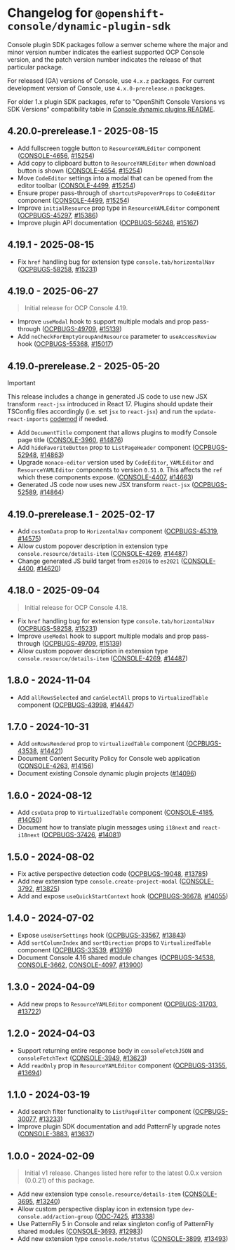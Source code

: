 # Changelog for `@openshift-console/dynamic-plugin-sdk`

Console plugin SDK packages follow a semver scheme where the major and minor version number indicates
the earliest supported OCP Console version, and the patch version number indicates the release of that
particular package.

For released (GA) versions of Console, use `4.x.z` packages.
For current development version of Console, use `4.x.0-prerelease.n` packages.

For older 1.x plugin SDK packages, refer to "OpenShift Console Versions vs SDK Versions" compatibility
table in [Console dynamic plugins README](./README.md).

## 4.20.0-prerelease.1 - 2025-08-15

- Add fullscreen toggle button to `ResourceYAMLEditor` component ([CONSOLE-4656], [#15254])
- Add copy to clipboard button to `ResourceYAMLEditor` when download button is shown ([CONSOLE-4654], [#15254])
- Move `CodeEditor` settings into a modal that can be opened from the editor toolbar ([CONSOLE-4499], [#15254])
- Ensure proper pass-through of `shortcutsPopoverProps` to `CodeEditor` component ([CONSOLE-4499], [#15254])
- Improve `initialResource` prop type in `ResourceYAMLEditor` component ([OCPBUGS-45297], [#15386])
- Improve plugin API documentation ([OCPBUGS-56248], [#15167])

## 4.19.1 - 2025-08-15

- Fix `href` handling bug for extension type `console.tab/horizontalNav` ([OCPBUGS-58258], [#15231])

## 4.19.0 - 2025-06-27

> Initial release for OCP Console 4.19.

- Improve `useModal` hook to support multiple modals and prop pass-through ([OCPBUGS-49709], [#15139])
- Add `noCheckForEmptyGroupAndResource` parameter to `useAccessReview` hook ([OCPBUGS-55368], [#15017])

## 4.19.0-prerelease.2 - 2025-05-20

> [!IMPORTANT]
> This release includes a change in generated JS code to use new JSX transform `react-jsx` introduced
> in React 17. Plugins should update their TSConfig files accordingly (i.e. set `jsx` to `react-jsx`)
> and run the `update-react-imports` [codemod](https://github.com/reactjs/react-codemod) if needed.

- Add `DocumentTitle` component that allows plugins to modify Console page title ([CONSOLE-3960], [#14876])
- Add `hideFavoriteButton` prop to `ListPageHeader` component ([OCPBUGS-52948], [#14863])
- Upgrade `monaco-editor` version used by `CodeEditor`, `YAMLEditor` and `ResourceYAMLEditor` components
  to version `0.51.0`. This affects the `ref` which these components expose. ([CONSOLE-4407], [#14663])
- Generated JS code now uses new JSX transform `react-jsx` ([OCPBUGS-52589], [#14864])

## 4.19.0-prerelease.1 - 2025-02-17

- Add `customData` prop to `HorizontalNav` component ([OCPBUGS-45319], [#14575])
- Allow custom popover description in extension type `console.resource/details-item` ([CONSOLE-4269], [#14487])
- Change generated JS build target from `es2016` to `es2021` ([CONSOLE-4400], [#14620])

## 4.18.0 - 2025-09-04

> Initial release for OCP Console 4.18.

- Fix `href` handling bug for extension type `console.tab/horizontalNav` ([OCPBUGS-58258], [#15231])
- Improve `useModal` hook to support multiple modals and prop pass-through ([OCPBUGS-49709], [#15139])
- Allow custom popover description in extension type `console.resource/details-item` ([CONSOLE-4269], [#14487])

## 1.8.0 - 2024-11-04

- Add `allRowsSelected` and `canSelectAll` props to `VirtualizedTable` component ([OCPBUGS-43998], [#14447])

## 1.7.0 - 2024-10-31

- Add `onRowsRendered` prop to `VirtualizedTable` component ([OCPBUGS-43538], [#14421])
- Document Content Security Policy for Console web application ([CONSOLE-4263], [#14156])
- Document existing Console dynamic plugin projects ([#14096])

## 1.6.0 - 2024-08-12

- Add `csvData` prop to `VirtualizedTable` component ([CONSOLE-4185], [#14050])
- Document how to translate plugin messages using `i18next` and `react-i18next` ([OCPBUGS-37426], [#14081])

## 1.5.0 - 2024-08-02

- Fix active perspective detection code ([OCPBUGS-19048], [#13785])
- Add new extension type `console.create-project-modal` ([CONSOLE-3792], [#13825])
- Add and expose `useQuickStartContext` hook ([OCPBUGS-36678], [#14055])

## 1.4.0 - 2024-07-02

- Expose `useUserSettings` hook ([OCPBUGS-33567], [#13843])
- Add `sortColumnIndex` and `sortDirection` props to `VirtualizedTable` component ([OCPBUGS-33539], [#13916])
- Document Console 4.16 shared module changes ([OCPBUGS-34538], [CONSOLE-3662], [CONSOLE-4097], [#13900])

## 1.3.0 - 2024-04-09

- Add new props to `ResourceYAMLEditor` component ([OCPBUGS-31703], [#13722])

## 1.2.0 - 2024-04-03

- Support returning entire response body in `consoleFetchJSON` and `consoleFetchText` ([CONSOLE-3949], [#13623])
- Add `readOnly` prop in `ResourceYAMLEditor` component ([OCPBUGS-31355], [#13694])

## 1.1.0 - 2024-03-19

- Add search filter functionality to `ListPageFilter` component ([OCPBUGS-30077], [#13233])
- Improve plugin SDK documentation and add PatternFly upgrade notes ([CONSOLE-3883], [#13637])

## 1.0.0 - 2024-02-09

> Initial v1 release. Changes listed here refer to the latest 0.0.x version (0.0.21) of this package.

- Add new extension type `console.resource/details-item` ([CONSOLE-3695], [#13240])
- Allow custom perspective display icon in extension type `dev-console.add/action-group` ([ODC-7425], [#13338])
- Use PatternFly 5 in Console and relax singleton config of PatternFly shared modules ([CONSOLE-3693], [#12983])
- Add new extension type `console.node/status` ([CONSOLE-3899], [#13493])

[CONSOLE-3662]: https://issues.redhat.com/browse/CONSOLE-3662
[CONSOLE-3693]: https://issues.redhat.com/browse/CONSOLE-3693
[CONSOLE-3695]: https://issues.redhat.com/browse/CONSOLE-3695
[CONSOLE-3792]: https://issues.redhat.com/browse/CONSOLE-3792
[CONSOLE-3883]: https://issues.redhat.com/browse/CONSOLE-3883
[CONSOLE-3899]: https://issues.redhat.com/browse/CONSOLE-3899
[CONSOLE-3949]: https://issues.redhat.com/browse/CONSOLE-3949
[CONSOLE-3960]: https://issues.redhat.com/browse/CONSOLE-3960
[CONSOLE-4097]: https://issues.redhat.com/browse/CONSOLE-4097
[CONSOLE-4185]: https://issues.redhat.com/browse/CONSOLE-4185
[CONSOLE-4263]: https://issues.redhat.com/browse/CONSOLE-4263
[CONSOLE-4269]: https://issues.redhat.com/browse/CONSOLE-4269
[CONSOLE-4400]: https://issues.redhat.com/browse/CONSOLE-4400
[CONSOLE-4407]: https://issues.redhat.com/browse/CONSOLE-4407
[CONSOLE-4499]: https://issues.redhat.com/browse/CONSOLE-4499
[CONSOLE-4654]: https://issues.redhat.com/browse/CONSOLE-4654
[CONSOLE-4656]: https://issues.redhat.com/browse/CONSOLE-4656
[OCPBUGS-19048]: https://issues.redhat.com/browse/OCPBUGS-19048
[OCPBUGS-30077]: https://issues.redhat.com/browse/OCPBUGS-30077
[OCPBUGS-31355]: https://issues.redhat.com/browse/OCPBUGS-31355
[OCPBUGS-31703]: https://issues.redhat.com/browse/OCPBUGS-31703
[OCPBUGS-33539]: https://issues.redhat.com/browse/OCPBUGS-33539
[OCPBUGS-33567]: https://issues.redhat.com/browse/OCPBUGS-33567
[OCPBUGS-34538]: https://issues.redhat.com/browse/OCPBUGS-34538
[OCPBUGS-36678]: https://issues.redhat.com/browse/OCPBUGS-36678
[OCPBUGS-37426]: https://issues.redhat.com/browse/OCPBUGS-37426
[OCPBUGS-43538]: https://issues.redhat.com/browse/OCPBUGS-43538
[OCPBUGS-43998]: https://issues.redhat.com/browse/OCPBUGS-43998
[OCPBUGS-45297]: https://issues.redhat.com/browse/OCPBUGS-45297
[OCPBUGS-45319]: https://issues.redhat.com/browse/OCPBUGS-45319
[OCPBUGS-49709]: https://issues.redhat.com/browse/OCPBUGS-49709
[OCPBUGS-52589]: https://issues.redhat.com/browse/OCPBUGS-52589
[OCPBUGS-52948]: https://issues.redhat.com/browse/OCPBUGS-52948
[OCPBUGS-55368]: https://issues.redhat.com/browse/OCPBUGS-55368
[OCPBUGS-56248]: https://issues.redhat.com/browse/OCPBUGS-56248
[OCPBUGS-57755]: https://issues.redhat.com/browse/OCPBUGS-57755
[OCPBUGS-58258]: https://issues.redhat.com/browse/OCPBUGS-58258
[OCPBUGS-58375]: https://issues.redhat.com/browse/OCPBUGS-58375
[ODC-7425]: https://issues.redhat.com/browse/ODC-7425
[#12983]: https://github.com/openshift/console/pull/12983
[#13233]: https://github.com/openshift/console/pull/13233
[#13240]: https://github.com/openshift/console/pull/13240
[#13338]: https://github.com/openshift/console/pull/13338
[#13493]: https://github.com/openshift/console/pull/13493
[#13623]: https://github.com/openshift/console/pull/13623
[#13637]: https://github.com/openshift/console/pull/13637
[#13694]: https://github.com/openshift/console/pull/13694
[#13722]: https://github.com/openshift/console/pull/13722
[#13785]: https://github.com/openshift/console/pull/13785
[#13825]: https://github.com/openshift/console/pull/13825
[#13843]: https://github.com/openshift/console/pull/13843
[#13900]: https://github.com/openshift/console/pull/13900
[#13916]: https://github.com/openshift/console/pull/13916
[#14050]: https://github.com/openshift/console/pull/14050
[#14055]: https://github.com/openshift/console/pull/14055
[#14081]: https://github.com/openshift/console/pull/14081
[#14096]: https://github.com/openshift/console/pull/14096
[#14156]: https://github.com/openshift/console/pull/14156
[#14421]: https://github.com/openshift/console/pull/14421
[#14447]: https://github.com/openshift/console/pull/14447
[#14487]: https://github.com/openshift/console/pull/14487
[#14575]: https://github.com/openshift/console/pull/14575
[#14620]: https://github.com/openshift/console/pull/14620
[#14663]: https://github.com/openshift/console/pull/14663
[#14863]: https://github.com/openshift/console/pull/14863
[#14864]: https://github.com/openshift/console/pull/14864
[#14876]: https://github.com/openshift/console/pull/14876
[#15017]: https://github.com/openshift/console/pull/15017
[#15139]: https://github.com/openshift/console/pull/15139
[#15167]: https://github.com/openshift/console/pull/15167
[#15231]: https://github.com/openshift/console/pull/15231
[#15254]: https://github.com/openshift/console/pull/15254
[#15386]: https://github.com/openshift/console/pull/15386
